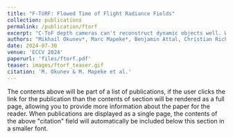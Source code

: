 ```yaml
---
title: "F-TöRF: Flowed Time of Flight Radiance Fields"
collection: publications
permalink: /publication/ftorf
excerpt: "C-ToF depth cameras can't reconstruct dynamic objects well. We fix that with our NeRF model that takes raw ToF signal and reconstructs motion along with the depth. All with a static monocular camera!"
authors: "Mikhail Okunev*, Marc Mapeke*, Benjamin Attal, Christian Richardt, Matthew O'Toole, James Tompkin"
date: 2024-07-30
venue: 'ECCV 2024'
paperurl: 'files/ftorf.pdf'
teaser: images/ftorf_teaser.gif
citation: 'M. Okunev & M. Mapeke et al.'
---
```


The contents above will be part of a list of publications, if the user clicks the link for the publication than the contents of section will be rendered as a full page, allowing you to provide more information about the paper for the reader. When publications are displayed as a single page, the contents of the above "citation" field will automatically be included below this section in a smaller font.
